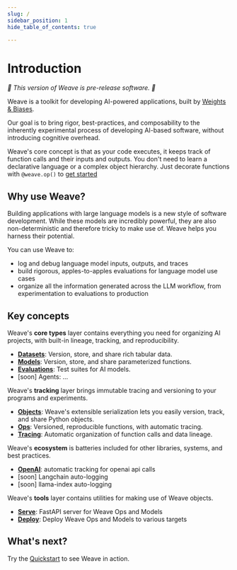 ```yaml
---
slug: /
sidebar_position: 1
hide_table_of_contents: true

---
```


# Introduction

*🍲 This version of Weave is pre-release software. 🍲*

Weave is a toolkit for developing AI-powered applications, built by [Weights & Biases](https://wandb.ai).

Our goal is to bring rigor, best-practices, and composability to the inherently experimental process of developing AI-based software, without introducing cognitive overhead.

Weave's core concept is that as your code executes, it keeps track of function calls and their inputs and outputs. You don't need to learn a declarative language or a complex object hierarchy. Just decorate functions with `@weave.op()` to [get started](/quickstart)

## Why use Weave?

Building applications with large language models is a new style of software development. While these models are incredibly powerful, they are also non-deterministic and therefore tricky to make use of. Weave helps you harness their potential.

You can use Weave to:
- log and debug language model inputs, outputs, and traces
- build rigorous, apples-to-apples evaluations for language model use cases
- organize all the information generated across the LLM workflow, from experimentation to evaluations to production


## Key concepts

Weave's **core types** layer contains everything you need for organizing AI projects, with built-in lineage, tracking, and reproducibility.

  - **[Datasets](/guides/core-types/datasets)**: Version, store, and share rich tabular data.
  - **[Models](/guides/core-types/models)**: Version, store, and share parameterized functions.
  - **[Evaluations](/guides/core-types/evaluations)**: Test suites for AI models.
  - [soon] Agents: ...

Weave's **tracking** layer brings immutable tracing and versioning to your programs and experiments.

  - **[Objects](/guides/tracking/objects)**: Weave's extensible serialization lets you easily version, track, and share Python objects.
  - **[Ops](/guides/tracking/ops)**: Versioned, reproducible functions, with automatic tracing.
  - **[Tracing](/guides/tracking/tracing)**: Automatic organization of function calls and data lineage.

Weave's **ecosystem** is batteries included for other libraries, systems, and best practices.

  - **[OpenAI](/guides/ecosystem/openai)**: automatic tracking for openai api calls
  - [soon] Langchain auto-logging
  - [soon] llama-index auto-logging

Weave's **tools** layer contains utilities for making use of Weave objects.
  
  - **[Serve](/guides/tools/serve)**: FastAPI server for Weave Ops and Models
  - **[Deploy](/guides/tools/deploy)**: Deploy Weave Ops and Models to various targets




## What's next?

Try the [Quickstart](/quickstart) to see Weave in action.
